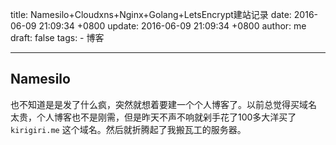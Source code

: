 title: Namesilo+Cloudxns+Nginx+Golang+LetsEncrypt建站记录
date: 2016-06-09 21:09:34 +0800
update: 2016-06-09 21:09:34 +0800
author: me
draft: false
tags: 
    - 博客

---



## Namesilo
也不知道是是发了什么疯，突然就想着要建一个个人博客了。以前总觉得买域名
太贵，个人博客也不是刚需，但是昨天不声不响就剁手花了100多大洋买了```kirigiri.me```
这个域名。然后就折腾起了我搬瓦工的服务器。
